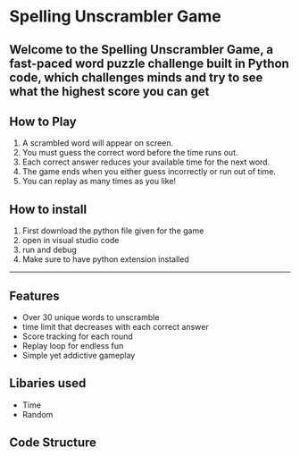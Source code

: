 #  Spelling Unscrambler Game

Welcome to the **Spelling Unscrambler Game**, a fast-paced word puzzle challenge built in Python code, which challenges minds and try to see what the highest score you can get
---

##  How to Play

1. A scrambled word will appear on screen.
2. You must guess the correct word before the time runs out.
3. Each correct answer reduces your available time for the next word.
4. The game ends when you either guess incorrectly or run out of time.
5. You can replay as many times as you like!

## How to install
1. First download the python file given for the game
2. open in visual studio code
3. run and debug
4. Make sure to have python extension installed
---

##  Features

-  Over 30 unique words to unscramble
-  time limit that decreases with each correct answer
- Score tracking for each round
- Replay loop for endless fun
- Simple yet addictive gameplay

## Libaries used
- Time
- Random

##  Code Structure


